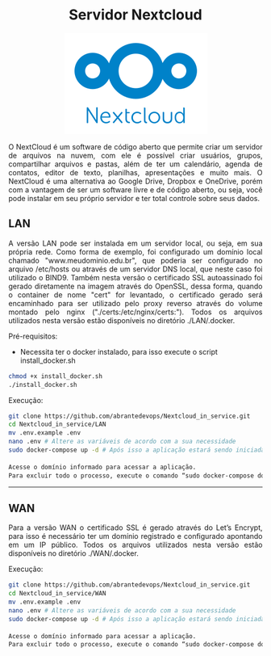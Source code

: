 <h1 align="center">Servidor Nextcloud</h1>

<p align="center">
    <img src="./Nextcloud_Logo.svg">
</p>

<p align="justify"> 
O NextCloud é um software de código aberto que permite criar um servidor de arquivos na nuvem, com ele é possível criar usuários, grupos, compartilhar arquivos e pastas, além de ter um calendário, agenda de contatos, editor de texto, planilhas, apresentações e muito mais. O NextCloud é uma alternativa ao Google Drive, Dropbox e OneDrive, porém com a vantagem de ser um software livre e de código aberto, ou seja, você pode instalar em seu próprio servidor e ter total controle sobre seus dados.
</p>

## LAN

<p align="justify">
A versão LAN pode ser instalada em um servidor local, ou seja, em sua própria rede. Como forma de exemplo, foi configurado um domínio local chamado "www.meudominio.edu.br", que poderia ser configurado no arquivo /etc/hosts ou através de um servidor DNS local, que neste caso foi utilizado o BIND9. Também nesta versão o certificado SSL autoassinado foi gerado diretamente na imagem através do OpenSSL, dessa forma, quando o container de nome "cert" for levantado, o certificado gerado será encaminhado para ser utilizado pelo proxy reverso através do volume montado pelo nginx ("./certs:/etc/nginx/certs:"). Todos os arquivos utilizados nesta versão estão disponíveis no diretório ./LAN/.docker. </p>

<p align="justify">Pré-requisitos:</p>

- Necessita ter o docker instalado, para isso execute o script install_docker.sh
```bash
chmod +x install_docker.sh
./install_docker.sh
```

<p align="justify"> Execução: </p>

```bash
git clone https://github.com/abrantedevops/Nextcloud_in_service.git
cd Nextcloud_in_service/LAN
mv .env.example .env
nano .env # Altere as variáveis de acordo com a sua necessidade
sudo docker-compose up -d # Após isso a aplicação estará sendo iniciada e espera-se que os containers alcancem o estado de “done”. O comando “sudo docker logs app" exibe as etapas de instalação do Nextcloud, logo, a aplicação só estará disponível no momento em que o status sair de “Starting nextcloud installation” para “Initializing finished”. È válido sempre monitorar estes logs.

Acesse o domínio informado para acessar a aplicação.
Para excluir todo o processo, execute o comando “sudo docker-compose down”.
```
<hr>

## WAN

<p align="justify"> Para a versão WAN o certificado SSL é gerado através do Let’s Encrypt, para isso é necessário ter um domínio registrado e configurado apontando em um IP público. Todos os arquivos utilizados nesta versão estão disponíveis no diretório ./WAN/.docker. </p>

<p align="justify"> Execução: </p>

```bash
git clone https://github.com/abrantedevops/Nextcloud_in_service.git
cd Nextcloud_in_service/WAN
mv .env.example .env
nano .env # Altere as variáveis de acordo com a sua necessidade
sudo docker-compose up -d # Após isso a aplicação estará sendo iniciada e espera-se que os containers alcancem o estado de “done”. O comando “sudo docker logs app" exibe as etapas de instalação do Nextcloud, logo, a aplicação só estará disponível no momento em que o status sair de “Starting nextcloud installation” para “Initializing finished”. È válido sempre monitorar estes logs.

Acesse o domínio informado para acessar a aplicação.
Para excluir todo o processo, execute o comando “sudo docker-compose down”.
```
